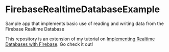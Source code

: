 # FirebaseRealtimeDatabaseExample
Sample app that implements basic use of reading and writing data from the Firebase Realtime Database

This repository is an extension of my tutorial on [Implementing Realtime Databases with Firebase](https://www.ericdecanini.com/2018/01/06/implementing-realtime-databases-firebase/). Go check it out!

